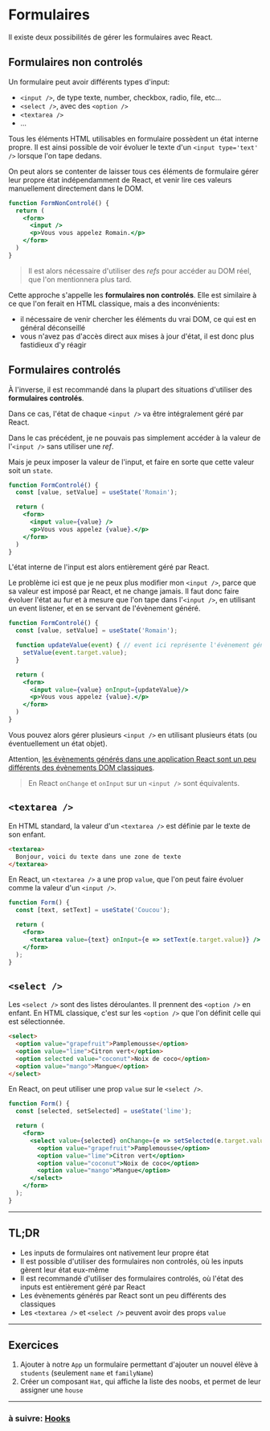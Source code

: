 # Formulaires

Il existe deux possibilités de gérer les formulaires avec React.

## Formulaires non controlés

Un formulaire peut avoir différents types d'input:
- `<input />`, de type texte, number, checkbox, radio, file, etc...
- `<select />`, avec des `<option />`
- `<textarea />`
- ...

Tous les éléments HTML utilisables en formulaire possèdent un état interne propre.
Il est ainsi possible de voir évoluer le texte d'un `<input type='text' />` lorsque l'on tape dedans.

On peut alors se contenter de laisser tous ces éléments de formulaire gérer leur propre état indépendamment de React, et venir lire ces valeurs manuellement directement dans le DOM.

```jsx
function FormNonControlé() {
  return (
    <form>
      <input />
      <p>Vous vous appelez Romain.</p>
    </form>
  )
}
```

> Il est alors nécessaire d'utiliser des *refs* pour accéder au DOM réel, que l'on mentionnera plus tard.

Cette approche s'appelle les **formulaires non controlés**. Elle est similaire à ce que l'on ferait en HTML classique, mais a des inconvénients:
- il nécessaire de venir chercher les éléments du vrai DOM, ce qui est en général déconseillé
- vous n'avez pas d'accès direct aux mises à jour d'état, il est donc plus fastidieux d'y réagir

## Formulaires controlés

À l'inverse, il est recommandé dans la plupart des situations d'utiliser des **formulaires controlés**.

Dans ce cas, l'état de chaque `<input />` va être intégralement géré par React.

Dans le cas précédent, je ne pouvais pas simplement accéder à la valeur de l'`<input />` sans utiliser une *ref*.

Mais je peux imposer la valeur de l'input, et faire en sorte que cette valeur soit un `state`.

```jsx
function FormControlé() {
  const [value, setValue] = useState('Romain');

  return (
    <form>
      <input value={value} />
      <p>Vous vous appelez {value}.</p>
    </form>
  )
}
```

L'état interne de l'input est alors entièrement géré par React.

Le problème ici est que je ne peux plus modifier mon `<input />`, parce que sa valeur est imposé par React, et ne change jamais. Il faut donc faire évoluer l'état au fur et à mesure que l'on tape dans l'`<input />`, en utilisant un event listener, et en se servant de l'évènement généré.

```jsx
function FormControlé() {
  const [value, setValue] = useState('Romain');

  function updateValue(event) { // event ici représente l'évènement généré
    setValue(event.target.value);
  }

  return (
    <form>
      <input value={value} onInput={updateValue}/>
      <p>Vous vous appelez {value}.</p>
    </form>
  )
}
```

Vous pouvez alors gérer plusieurs `<input />` en utilisant plusieurs états (ou éventuellement un état objet).

Attention, [les évènements générés dans une application React sont un peu différents des évènements DOM classiques](https://fr.reactjs.org/docs/events.html).

> En React `onChange` et `onInput` sur un `<input />` sont équivalents.

## `<textarea />`

En HTML standard, la valeur d'un `<textarea />` est définie par le texte de son enfant.

```html
<textarea>
  Bonjour, voici du texte dans une zone de texte
</textarea>
```

En React, un `<textarea />` a une prop `value`, que l'on peut faire évoluer comme la valeur d'un `<input />`.

```jsx
function Form() {
  const [text, setText] = useState('Coucou');

  return (
    <form>
      <textarea value={text} onInput={e => setText(e.target.value)} />
    </form>
  );
}
```

## `<select />`

Les `<select />` sont des listes déroulantes. Il prennent des `<option />` en enfant. En HTML classique, c'est sur les `<option />` que l'on définit celle qui est sélectionnée.

```html
<select>
  <option value="grapefruit">Pamplemousse</option>
  <option value="lime">Citron vert</option>
  <option selected value="coconut">Noix de coco</option>
  <option value="mango">Mangue</option>
</select>
```

En React, on peut utiliser une prop `value` sur le `<select />`.

```jsx
function Form() {
  const [selected, setSelected] = useState('lime');

  return (
    <form>
      <select value={selected} onChange={e => setSelected(e.target.value)}>
        <option value="grapefruit">Pamplemousse</option>
        <option value="lime">Citron vert</option>
        <option value="coconut">Noix de coco</option>
        <option value="mango">Mangue</option>
      </select>
    </form>
  );
}
```


---

## TL;DR

- Les inputs de formulaires ont nativement leur propre état
- Il est possible d'utiliser des formulaires non controlés, où les inputs gèrent leur état eux-même
- Il est recommandé d'utiliser des formulaires controlés, où l'état des inputs est entièrement géré par React
- Les évènements générés par React sont un peu différents des classiques
- Les `<textarea />` et `<select />` peuvent avoir des props `value`

---

## Exercices


1. Ajouter à notre `App` un formulaire permettant d'ajouter un nouvel élève à `students` (seulement `name` et `familyName`)
2. Créer un composant `Hat`, qui affiche la liste des noobs, et permet de leur assigner une `house`

---

### à suivre: [Hooks](../4_hooks/index.md)
